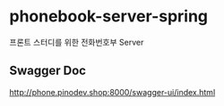 # phonebook-server-spring
프론트 스터디를 위한 전화번호부 Server

## Swagger Doc
http://phone.pinodev.shop:8000/swagger-ui/index.html
